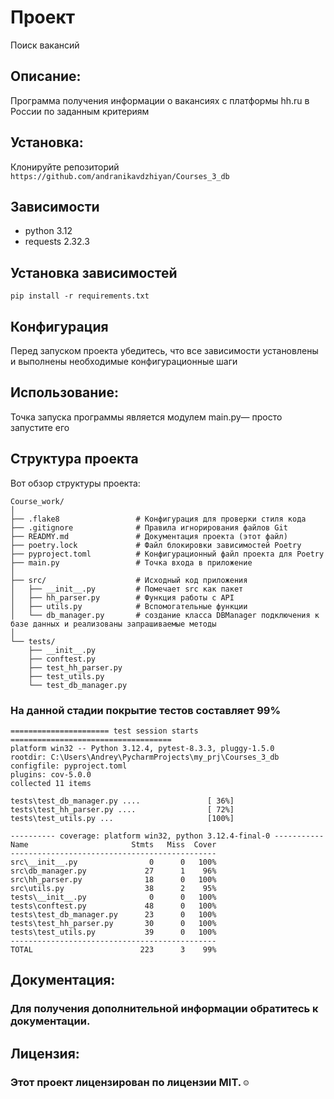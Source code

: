# Проект 
Поиск вакансий


## Описание:
Программа получения информации о вакансиях с платформы hh.ru в России по заданным критериям


## Установка:
Клонируйте репозиторий 
``` https://github.com/andranikavdzhiyan/Courses_3_db```


## Зависимости
- python 3.12
- requests 2.32.3


## Установка зависимостей
```pip install -r requirements.txt```


## Конфигурация
Перед запуском проекта убедитесь, что все зависимости установлены и выполнены необходимые конфигурационные шаги


## Использование:
Точка запуска программы является модулем main.py— просто запустите его

 ##  Структура проекта

Вот обзор структуры проекта:

```plaintext
Course_work/
│
├── .flake8                 # Конфигурация для проверки стиля кода
├── .gitignore              # Правила игнорирования файлов Git
├── READMY.md               # Документация проекта (этот файл)
├── poetry.lock             # Файл блокировки зависимостей Poetry
├── pyproject.toml          # Конфигурационный файл проекта для Poetry
├── main.py                 # Точка входа в приложение
│
├── src/                    # Исходный код приложения
│   ├── __init__.py         # Помечает src как пакет
│   ├── hh_parser.py        # Функция работы с API
│   ├── utils.py            # Вспомогательные функции
│   └── db_manager.py       # создание класса DBManager подключения к базе данных и реализованы запрашиваемые методы 
│   
└── tests/                     
    ├── __init__.py            
    ├── conftest.py            
    ├── test_hh_parser.py         
    ├── test_utils.py                
    └── test_db_manager.py  

```

### На данной стадии покрытие тестов составляет 99% 
```
====================== test session starts ====================================
platform win32 -- Python 3.12.4, pytest-8.3.3, pluggy-1.5.0
rootdir: C:\Users\Andrey\PycharmProjects\my_prj\Courses_3_db
configfile: pyproject.toml
plugins: cov-5.0.0
collected 11 items                                                                                                                                                                         

tests\test_db_manager.py ....               [ 36%]
tests\test_hh_parser.py ....                [ 72%] 
tests\test_utils.py ...                     [100%]

---------- coverage: platform win32, python 3.12.4-final-0 -----------
Name                       Stmts   Miss  Cover
----------------------------------------------
src\__init__.py                0      0   100%
src\db_manager.py             27      1    96%
src\hh_parser.py              18      0   100%
src\utils.py                  38      2    95%
tests\__init__.py              0      0   100%
tests\conftest.py             48      0   100%
tests\test_db_manager.py      23      0   100%
tests\test_hh_parser.py       30      0   100%
tests\test_utils.py           39      0   100%
----------------------------------------------
TOTAL                        223      3    99%

```



## Документация:
### Для получения дополнительной информации обратитесь к документации.

## Лицензия:
### Этот проект лицензирован по лицензии MIT. `☺`